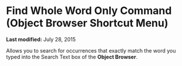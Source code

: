 
# Find Whole Word Only Command (Object Browser Shortcut Menu)

 **Last modified:** July 28, 2015

Allows you to search for occurrences that exactly match the word you typed into the Search Text box of the  **Object Browser**.
